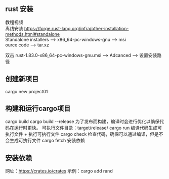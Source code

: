 ## rust 安装
教程视频  
离线安装  https://forge.rust-lang.org/infra/other-installation-methods.html#standalone  
Standalone installers --> x86_64-pc-windows-gnu --> msi  
ource code --> tar.xz

双击 rust-1.83.0-x86_64-pc-windows-gnu.msi --> Adcanced --> 设置安装路径

## 创建新项目
cargo new project01

## 构建和运行cargo项目
cargo build
cargo build --release       为了发布而构建，编译时会进行优化以确保代码在运行时更快。 可执行文件目录：target/release/
cargo run                   编译代码生成可执行文件 + 执行可执行文件
cargo check                 检查代码，确保可以通过编译，但是不会生成可执行文件
cargo fetch                 安装依赖


## 安装依赖
网址：https://crates.io/crates
示例：cargo add rand